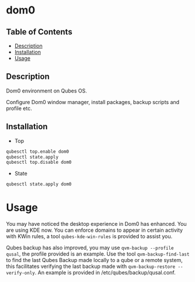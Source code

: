 # dom0

## Table of Contents

  * [Description](#description)
  * [Installation](#installation)
* [Usage](#usage)

## Description

Dom0 environment on Qubes OS.

Configure Dom0 window manager, install packages, backup scripts and profile etc.

## Installation

- Top
```sh
qubesctl top.enable dom0
qubesctl state.apply
qubesctl top.disable dom0
```

- State
```sh
qubesctl state.apply dom0
```

# Usage

You may have noticed the desktop experience in Dom0 has enhanced. You are
using KDE now. You can enforce domains to appear in certain activity with KWin
rules, a tool `qubes-kde-win-rules` is provided to assist you.

Qubes backup has also improved, you may use `qvm-backup --profile qusal`,
the profile provided is an example. Use the tool `qvm-backup-find-last` to
find the last Qubes Backup made locally to a qube or a remote system, this
facilitates verifying the last backup made with `qvm-backup-restore
--verify-only`. An example is provided in /etc/qubes/backup/qusal.conf.
